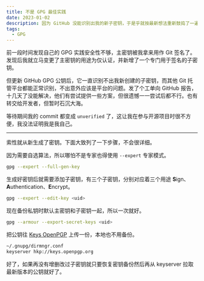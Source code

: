 ```yaml
---
title: 不是 GPG 最佳实践
date: 2023-01-02
description: 因为 GitHub 没能识别出我的新子密钥，于是乎就按最新想法重新鼓捣了一遍 GPG 密钥。
tags:
  - GPG
---
```


前一段时间发现自己的 GPG 实践安全性不够，主密钥被我拿来用作 Git 签名了。发现后我就立马变更了主密钥的用途为仅认证，并新增了一个专门用于签名的子密钥。

但更新 GitHub GPG 公钥后，它一直识别不出我新创建的子密钥，而其他 Git 托管平台都能正常识别，不出意外应该是平台的问题。发了个工单向 GitHub 报告，十几天了没能解决，他们有尝试提供一些方案，但很遗憾一一尝试后都不行。也有转交给开发者，但暂时石沉大海。

等待期间我的 commit 都变成 `unverified` 了，这让我在参与开源项目时很不方便，我没法证明我是我自己。

---

索性就从新生成了密钥。下面大致列了一下步骤，不会很详细。

因为需要自选算法，所以哪怕不是专家也得使用 `--expert` 专家模式。

```sh
gpg --expert --full-gen-key
```

生成好密钥后就需要添加子密钥，有三个子密钥，分别对应着三个用途 **S**ign、**A**uthentication、**E**ncrypt。

```sh
gpg --expert --edit-key <uid>
```

现在备份私钥时默认主密钥和子密钥一起，所以一次就好。

```sh
gpg --armour --export-secret-keys <uid>
```

把公钥往 [Keys OpenPGP](https://keys.openpgp.org/) 上传一份，本地也不用备份。

```sh
~/.gnupg/dirmngr.conf
keyserver hkp://keys.openpgp.org
```

好了，如果再没有增删改过子密钥就只要恢复密钥备份然后再从 keyserver 拉取最新版本的公钥就好了。
